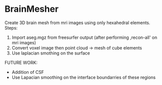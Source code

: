 # BrainMesher
Create 3D brain mesh from mri images using only hexahedral elements.
Steps:
1. Import aseg.mgz from freesurfer output (after performing ,recon-all' on mri images)
2. Convert voxel image then point cloud -> mesh of cube elements
3. Use laplacian smothing on the surface

FUTURE WORK: 
- Addition of CSF
- Use Lapacian smoothing on the interface boundarries of these regions
